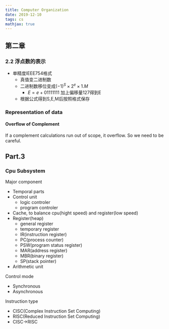```yaml
---
title: Computer Organization
date: 2019-12-10
tags: cs
mathjax: true
---
```


## 第二章

### 2.2 浮点数的表示

- 单精度IEEE754格式
    - 真值变二进制数
    - 二进制数移位变成$(-1)^S \times{2^e} \times {1.M}$
        - $E = e + 01111111$ 加上偏移量127得到E
    - 根据公式得到S,E,M后按照格式保存

### Representation of data

#### Overflow of Complement
If a complement calculations run out of scope, it overflow. So we need to be careful.


## Part.3

### Cpu Subsystem

Major component
- Temporal parts
- Control unit
    - logic controler
    - program controler
- Cache, to balance cpu(hight speed) and register(low speed)
- Register(heap)
    - general register
    - temporary register
    - IR(instruction register)
    - PC(process counter)
    - PSW(program status register)
    - MAR(address register)
    - MBR(binary register)
    - SP(stack pointer)
- Arithmetic unit

Control mode
- Synchronous
- Asynchronous

Instruction type
- CISC(Complex Instruction Set Computing)
- RISC(Reduced Instruction Set Computing)
- CISC-\>RISC



